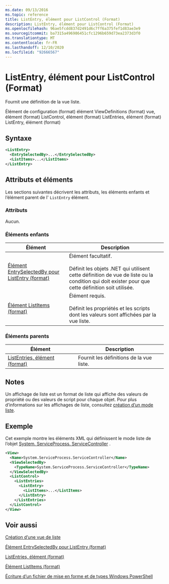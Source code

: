 ```yaml
---
ms.date: 09/13/2016
ms.topic: reference
title: ListEntry, élément pour ListControl (Format)
description: ListEntry, élément pour ListControl (Format)
ms.openlocfilehash: 96ae5fcdd837d2491d6c7ff6a375fef1d83ae3e9
ms.sourcegitcommit: ba7315a496986451cfc1296b659d73ea2373d3f0
ms.translationtype: MT
ms.contentlocale: fr-FR
ms.lasthandoff: 12/10/2020
ms.locfileid: "92666567"
---
```

# <a name="listentry-element-for-listcontrol-format"></a>ListEntry, élément pour ListControl (Format)

Fournit une définition de la vue liste.

Élément de configuration (format) élément ViewDefinitions (format) vue, élément (format) ListControl, élément (format) ListEntries, élément (format) ListEntry, élément (format)

## <a name="syntax"></a>Syntaxe

```xml
<ListEntry>
  <EntrySelectedBy>...</EntrySelectedBy>
  <ListItems>...</ListItems>
</ListEntry>
```

## <a name="attributes-and-elements"></a>Attributs et éléments

Les sections suivantes décrivent les attributs, les éléments enfants et l’élément parent de l' `ListEntry` élément.

### <a name="attributes"></a>Attributs

Aucun.

### <a name="child-elements"></a>Éléments enfants

|Élément|Description|
|-------------|-----------------|
|[Élément EntrySelectedBy pour ListEntry (format)](./entryselectedby-element-for-listentry-for-listcontrol-format.md)|Élément facultatif.<br /><br /> Définit les objets .NET qui utilisent cette définition de vue de liste ou la condition qui doit exister pour que cette définition soit utilisée.|
|[Élément ListItems (format)](./listitems-element-for-listentry-for-listcontrol-format.md)|Élément requis.<br /><br /> Définit les propriétés et les scripts dont les valeurs sont affichées par la vue liste.|

### <a name="parent-elements"></a>Éléments parents

|Élément|Description|
|-------------|-----------------|
|[ListEntries, élément (format)](./listentries-element-for-listcontrol-format.md)|Fournit les définitions de la vue liste.|

## <a name="remarks"></a>Notes

Un affichage de liste est un format de liste qui affiche des valeurs de propriété ou des valeurs de script pour chaque objet. Pour plus d’informations sur les affichages de liste, consultez [création d’un mode liste](./creating-a-list-view.md).

## <a name="example"></a>Exemple

Cet exemple montre les éléments XML qui définissent le mode liste de l’objet [System. ServiceProcess. ServiceController](/dotnet/api/System.ServiceProcess.ServiceController) .

```xml
<View>
  <Name>System.ServiceProcess.ServiceController</Name>
  <ViewSelectedBy>
    <TypeName>System.ServiceProcess.ServiceController</TypeName>
  </ViewSelectedBy>
  <ListControl>
    <ListEntries>
      <ListEntry>
        <ListItems>...</ListItems>
      </ListEntry>
    </ListEntries>
  </ListControl>
</View>
```

## <a name="see-also"></a>Voir aussi

[Création d’une vue de liste](./creating-a-list-view.md)

[Élément EntrySelectedBy pour ListEntry (format)](./entryselectedby-element-for-listentry-for-listcontrol-format.md)

[ListEntries, élément (format)](./listentries-element-for-listcontrol-format.md)

[Élément ListItems (format)](./listitems-element-for-listentry-for-listcontrol-format.md)

[Écriture d’un fichier de mise en forme et de types Windows PowerShell](./writing-a-powershell-formatting-file.md)
